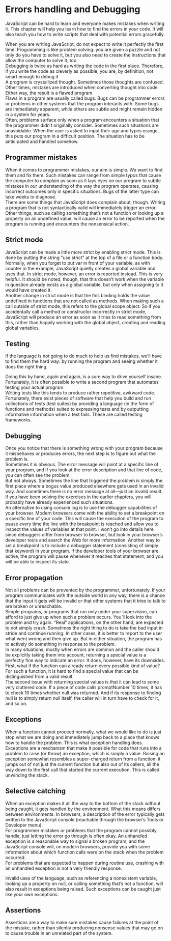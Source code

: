 # Errors handling and Debugging   
JavaScript can be hard to learn and everyone makes mistakes when writing it. This chapter will help you learn how to find the errors in your code. It will also teach you how to write scripts that deal with potential errors gracefully.   

When you are writing JavaScript, do not expect to write it perfectly the first time. Programming is like problem solving: you are given a puzzle and not only do you have to solve it, but you also need to create the instructions that allow the computer to solve it, too.   
Debugging is twice as hard as writing the code in the first place. Therefore, if you write the code as cleverly as possible, you are, by definition, not smart enough to debug it   
A program is crystallized thought. Sometimes those thoughts are confused. Other times, mistakes are introduced when converting thought into code. Either way, the result is a flawed program.   
Flaws in a program are usually called bugs. Bugs can be programmer errors or problems in other systems that the program interacts with. Some bugs are immediately apparent, while others are subtle and might remain hidden in a system for years.   
Often, problems surface only when a program encounters a situation that the programmer didn’t originally consider. Sometimes such situations are unavoidable. When the user is asked to input their age and types orange, this puts our program in a difficult position. The situation has to be anticipated and handled somehow.   
## Programmer mistakes   
When it comes to programmer mistakes, our aim is simple. We want to find them and fix them. Such mistakes can range from simple typos that cause the computer to complain as soon as it lays eyes on our program to subtle mistakes in our understanding of the way the program operates, causing incorrect outcomes only in specific situations. Bugs of the latter type can take weeks to diagnose.   
There are some things that JavaScript does complain about, though. Writing a program that is not syntactically valid will immediately trigger an error. Other things, such as calling something that’s not a function or looking up a property on an undefined value, will cause an error to be reported when the program is running and encounters the nonsensical action.   
## Strict mode    
JavaScript can be made a little more strict by enabling strict mode. This is done by putting the string "use strict" at the top of a file or a function body.    
Normally, when you forget to put var in front of your variable, as with counter in the example, JavaScript quietly creates a global variable and uses that. In strict mode, however, an error is reported instead. This is very helpful. It should be noted, though, that this doesn’t work when the variable in question already exists as a global variable, but only when assigning to it would have created it.    
Another change in strict mode is that the this binding holds the value undefined in functions that are not called as methods. When making such a call outside of strict mode, this refers to the global scope object. So if you accidentally call a method or constructor incorrectly in strict mode, JavaScript will produce an error as soon as it tries to read something from this, rather than happily working with the global object, creating and reading global variables.    
## Testing    
If the language is not going to do much to help us find mistakes, we’ll have to find them the hard way: by running the program and seeing whether it does the right thing.

Doing this by hand, again and again, is a sure way to drive yourself insane. Fortunately, it is often possible to write a second program that automates testing your actual program.     
Writing tests like this tends to produce rather repetitive, awkward code. Fortunately, there exist pieces of software that help you build and run collections of tests (test suites) by providing a language (in the form of functions and methods) suited to expressing tests and by outputting informative information when a test fails. These are called testing frameworks.     
## Debugging    
Once you notice that there is something wrong with your program because it misbehaves or produces errors, the next step is to figure out what the problem is.    
Sometimes it is obvious. The error message will point at a specific line of your program, and if you look at the error description and that line of code, you can often see the problem.    
But not always. Sometimes the line that triggered the problem is simply the first place where a bogus value produced elsewhere gets used in an invalid way. And sometimes there is no error message at all—just an invalid result. If you have been solving the exercises in the earlier chapters, you will probably have already experienced such situations.    
An alternative to using console.log is to use the debugger capabilities of your browser. Modern browsers come with the ability to set a breakpoint on a specific line of your code. This will cause the execution of the program to pause every time the line with the breakpoint is reached and allow you to inspect the values of variables at that point. I won’t go into details here since debuggers differ from browser to browser, but look in your browser’s developer tools and search the Web for more information. Another way to set a breakpoint is to include a debugger statement (consisting of simply that keyword) in your program. If the developer tools of your browser are active, the program will pause whenever it reaches that statement, and you will be able to inspect its state.    
## Error propagation    
Not all problems can be prevented by the programmer, unfortunately. If your program communicates with the outside world in any way, there is a chance that the input it gets will be invalid or that other systems that it tries to talk to are broken or unreachable.    
Simple programs, or programs that run only under your supervision, can afford to just give up when such a problem occurs. You’ll look into the problem and try again. “Real” applications, on the other hand, are expected to not simply crash. Sometimes the right thing to do is take the bad input in stride and continue running. In other cases, it is better to report to the user what went wrong and then give up. But in either situation, the program has to actively do something in response to the problem.    
In many situations, mostly when errors are common and the caller should be explicitly taking them into account, returning a special value is a perfectly fine way to indicate an error. It does, however, have its downsides. First, what if the function can already return every possible kind of value? For such a function, it is hard to find a special value that can be distinguished from a valid result.    
The second issue with returning special values is that it can lead to some very cluttered code. If a piece of code calls promptNumber 10 times, it has to check 10 times whether null was returned. And if its response to finding null is to simply return null itself, the caller will in turn have to check for it, and so on.     
## Exceptions     
When a function cannot proceed normally, what we would like to do is just stop what we are doing and immediately jump back to a place that knows how to handle the problem. This is what exception handling does.     
Exceptions are a mechanism that make it possible for code that runs into a problem to raise (or throw) an exception, which is simply a value. Raising an exception somewhat resembles a super-charged return from a function: it jumps out of not just the current function but also out of its callers, all the way down to the first call that started the current execution. This is called unwinding the stack.    
## Selective catching    
When an exception makes it all the way to the bottom of the stack without being caught, it gets handled by the environment. What this means differs between environments. In browsers, a description of the error typically gets written to the JavaScript console (reachable through the browser’s Tools or Developer menu).    
For programmer mistakes or problems that the program cannot possibly handle, just letting the error go through is often okay. An unhandled exception is a reasonable way to signal a broken program, and the JavaScript console will, on modern browsers, provide you with some information about which function calls were on the stack when the problem occurred.    
For problems that are expected to happen during routine use, crashing with an unhandled exception is not a very friendly response.    

Invalid uses of the language, such as referencing a nonexistent variable, looking up a property on null, or calling something that’s not a function, will also result in exceptions being raised. Such exceptions can be caught just like your own exceptions.       
## Assertions    
Assertions are a way to make sure mistakes cause failures at the point of the mistake, rather than silently producing nonsense values that may go on to cause trouble in an unrelated part of the system.    

